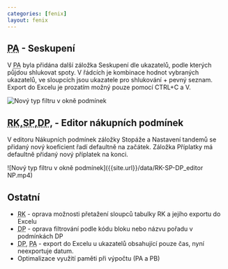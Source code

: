 ```yaml
---
categories: [fenix]
layout: fenix
---
```

## <abbr title="Post analýza">PA</abbr> - Seskupení
V  <abbr title="Post analýza">PA</abbr> byla přidána další záložka Seskupení dle ukazatelů, podle kterých půjdou shlukovat spoty. V řádcích je kombinace hodnot vybraných ukazatelů, ve sloupcích jsou ukazatele pro shlukování + pevný seznam. Export do Excelu je prozatím možný pouze pomocí CTRL+C a V.

![Nový typ filtru v okně podmínek]({{site.url}}/data/PA_seskupení.jpg)

## <abbr title="Reachové křivky">RK,</abbr><abbr title="Strategický plán">SP,</abbr><abbr title="Detailní plán">DP,</abbr> - Editor nákupních podmínek
V editoru Nákupních podmínek záložky Stopáže a Nastavení tandemů se přidaný nový koeficient řadí defaultně na začátek. Záložka Příplatky má defaultně přidaný nový příplatek na konci.

![Nový typ filtru v okně podmínek]({{site.url}}/data/RK-SP-DP_editor NP.mp4)

## Ostatní
<ul><li><abbr title="Reachové křivky">RK</abbr> -  oprava možnosti přetažení sloupců tabulky RK a jejího exportu do Excelu</li>
<li><abbr title="Detailní plán">DP</abbr> - oprava filtrování podle kódu bloku nebo názvu pořadu v podmínkách DP</li>
<li><abbr title="Detailní plán">DP</abbr>, <abbr title="Post analýza">PA</abbr> - export do Excelu u ukazatelů obsahující pouze čas, nyní neexportuje datum.</li>
<li>Optimalizace využití paměti při výpočtu (PA a PB)</li></ul>